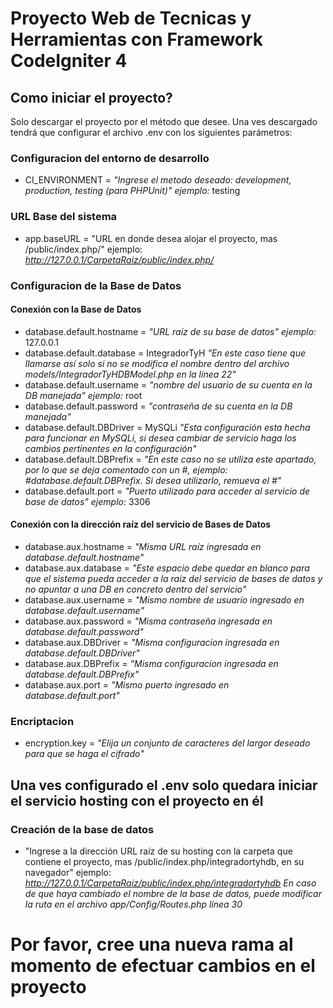 # Proyecto Web de Tecnicas y Herramientas con Framework CodeIgniter 4

## Como iniciar el proyecto?

Solo descargar el proyecto por el método que desee. Una ves descargado tendrá que configurar el archivo .env con los siguientes parámetros:

### Configuracion del entorno de desarrollo

 -  CI_ENVIRONMENT = *"Ingrese el metodo deseado: development, production, testing (para PHPUnit)" ejemplo:* testing

### URL Base del sistema

  - app.baseURL = "URL en donde desea alojar el proyecto, mas /public/index.php/" ejemplo: *http://127.0.0.1/CarpetaRaiz/public/index.php/*

### Configuracion de la Base de Datos

#### Conexión con la Base de Datos

  - database.default.hostname = *"URL raíz de su base de datos" ejemplo:* 127.0.0.1
  - database.default.database = IntegradorTyH *"En este caso tiene que llamarse así solo si no se modifica el nombre dentro del archivo models/IntegradorTyHDBModel.php en la línea 22"* 
  - database.default.username = *"nombre del usuario de su cuenta en la DB manejada" ejemplo:* root
  - database.default.password = *"contraseña de su cuenta en la DB manejada"*
  - database.default.DBDriver = MySQLi *"Esta configuración esta hecha para funcionar en MySQLi, si desea cambiar de servicio haga los cambios pertinentes en la configuración"*
  - database.default.DBPrefix = *"En este caso no se utiliza este apartado, por lo que se deja comentado con un #, ejemplo: #database.default.DBPrefix. Si desea utilizarlo, remueva el #"* 
  - database.default.port = *"Puerto utilizado para acceder al servicio de base de datos" ejemplo:* 3306

#### Conexión con la dirección raíz del servicio de Bases de Datos

  - database.aux.hostname = *"Misma URL raíz ingresada en database.default.hostname"*
  - database.aux.database = *"Este espacio debe quedar en blanco para que el sistema pueda acceder a la raíz del servicio de bases de datos y no apuntar a una DB en concreto dentro del servicio"*
  - database.aux.username = *"Mismo nombre de usuario ingresado en database.default.username"*
  - database.aux.password = *"Misma contraseña ingresada en database.default.password"*
  - database.aux.DBDriver = *"Misma configuracion ingresada en database.default.DBDriver"*
  - database.aux.DBPrefix = *"Misma configuracion ingresada en database.default.DBPrefix"*
  - database.aux.port = *"Mismo puerto ingresado en database.default.port"*

### Encriptacion

  - encryption.key = *"Elija un conjunto de caracteres del largor deseado para que se haga el cifrado"*

## Una ves configurado el .env solo quedara iniciar el servicio hosting con el proyecto en él

### Creación de la base de datos

  - "Ingrese a la dirección URL raíz de su hosting con la carpeta que contiene el proyecto, mas /public/index.php/integradortyhdb, en su navegador" ejemplo: *http://127.0.0.1/CarpetaRaiz/public/index.php/integradortyhdb*
  *En caso de que haya cambiado el nombre de la base de datos, puede modificar la ruta en el archivo app/Config/Routes.php línea 30*

# Por favor, cree una nueva rama al momento de efectuar cambios en el proyecto
